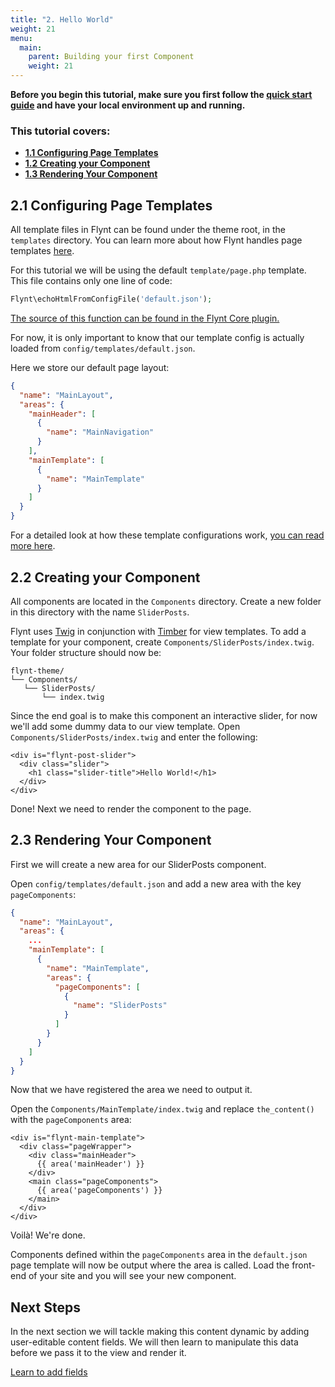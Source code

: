 ```yaml
---
title: "2. Hello World"
weight: 21
menu:
  main:
    parent: Building your first Component
    weight: 21
---
```


<div class="alert alert-info">
  <strong>Before you begin this tutorial, make sure you first follow the <a href="../../README.md">quick start guide</a> and have your local environment up and running.
  </strong>
</div>

<div class="alert">
  <h3>This tutorial covers:</h3>
  <ul>
    <li><strong><a href="#21-configuring-page-templates">1.1 Configuring Page Templates</a></strong></li>
    <li><strong><a href="#22-creating-your-component">1.2 Creating your Component</a></strong></li>
    <li><strong><a href="#23-rendering-your-component">1.3 Rendering Your Component</a></strong></li>
  </ul>
</div>

## 2.1 Configuring Page Templates
All template files in Flynt can be found under the theme root, in the `templates` directory. You can learn more about how Flynt handles page templates [here](../../wordpress/page-templates.md).

For this tutorial we will be using the default `template/page.php` template. This file contains only one line of code:

```php
Flynt\echoHtmlFromConfigFile('default.json');
```

<p><a href="../../core/api/flynt.md#echogethtmlfromconfig" class="source-note">The source of this function can be found in the Flynt Core plugin.</a></p>

For now, it is only important to know that our template config is actually loaded from `config/templates/default.json`.

Here we store our default page layout:

```json
{
  "name": "MainLayout",
  "areas": {
    "mainHeader": [
      {
        "name": "MainNavigation"
      }
    ],
    "mainTemplate": [
      {
        "name": "MainTemplate"
      }
    ]
  }
}
```

For a detailed look at how these template configurations work, [you can read more here](../../core/api/build-construction-plan.md).

## 2.2 Creating your Component
All components are located in the `Components` directory. Create a new folder in this directory with the name `SliderPosts`.

Flynt uses [Twig](http://twig.sensiolabs.org/) in conjunction with [Timber](http://timber.github.io/timber/) for view templates. To add a template for your component, create `Components/SliderPosts/index.twig`. Your folder structure should now be:

```
flynt-theme/
└── Components/
   └── SliderPosts/
       └── index.twig
```

Since the end goal is to make this component an interactive slider, for now we'll add some dummy data to our view template. Open `Components/SliderPosts/index.twig` and enter the following:

```twig
<div is="flynt-post-slider">
  <div class="slider">
    <h1 class="slider-title">Hello World!</h1>
  </div>
</div>
```

Done! Next we need to render the component to the page.

## 2.3 Rendering Your Component

First we will create a new area for our SliderPosts component.

Open `config/templates/default.json` and add a new area with the key `pageComponents`:

```json
{
  "name": "MainLayout",
  "areas": {
    ...
    "mainTemplate": [
      {
        "name": "MainTemplate",
        "areas": {
          "pageComponents": [
            {
              "name": "SliderPosts"
            }
          ]
        }
      }
    ]
  }
}
```

Now that we have registered the area we need to output it.

Open the `Components/MainTemplate/index.twig` and replace `the_content()` with the `pageComponents` area:

```twig
<div is="flynt-main-template">
  <div class="pageWrapper">
    <div class="mainHeader">
      {{ area('mainHeader') }}
    </div>
    <main class="pageComponents">
      {{ area('pageComponents') }}
    </main>
  </div>
</div>
```

Voilà! We're done.

Components defined within the `pageComponents` area in the `default.json` page template will now be output where the area is called. Load the front-end of your site and you will see your new component.

<div class="alert alert-steps">
  <h2>Next Steps</h2>

  <p>In the next section we will tackle making this content dynamic by adding user-editable content fields. We will then learn to manipulate this data before we pass it to the view and render it.</p>

  <p><a href="using-acf.md" class="button button--primary">Learn to add fields</a></p>
</div>
